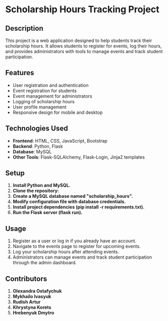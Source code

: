 
# Scholarship Hours Tracking Project

## Description
This project is a web application designed to help students track their scholarship hours. It allows students to register for events, log their hours, and provides administrators with tools to manage events and track student participation.

## Features
- User registration and authentication
- Event registration for students
- Event management for administrators
- Logging of scholarship hours
- User profile management
- Responsive design for mobile and desktop

## Technologies Used
- **Frontend**: HTML, CSS, JavaScript, Bootstrap
- **Backend**: Python, Flask
- **Database**: MySQL
- **Other Tools**: Flask-SQLAlchemy, Flask-Login, Jinja2 templates

## Setup
1. **Install Python and MySQL.**
2. **Clone the repository:**
3. **Create a MySQL database named "scholarship_hours".**
4. **Modify configuration file with database credentials.**
5. **Install project dependencies (pip install -r requirements.txt).**
6. **Run the Flask server (flask run).**
## Usage

1. Register as a user or log in if you already have an account.
2. Navigate to the events page to register for upcoming events.
3. Log your scholarship hours after attending events.
4. Administrators can manage events and track student participation through the admin dashboard.
## Contributors
1. **Olexandra Ostafychuk**
2. **Mykhailo Ivasyuk**
3. **Rudish Artur**
4. **Khrystyna Korets**
5. **Hrebenyuk Dmytro**
